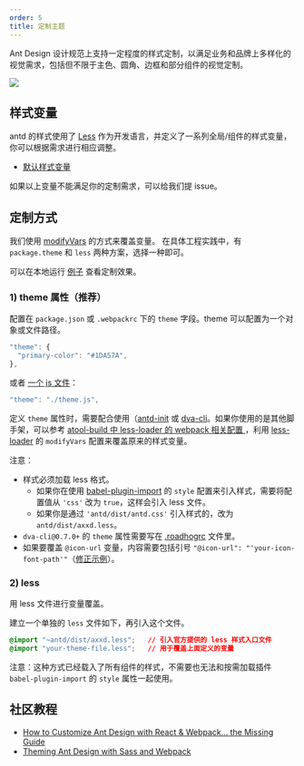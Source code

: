 ```yaml
---
order: 5
title: 定制主题
---
```


Ant Design 设计规范上支持一定程度的样式定制，以满足业务和品牌上多样化的视觉需求，包括但不限于主色、圆角、边框和部分组件的视觉定制。

![](https://zos.alipayobjects.com/rmsportal/zTFoszBtDODhXfLAazfSpYbSLSEeytoG.png)

## 样式变量

antd 的样式使用了 [Less](http://lesscss.org/) 作为开发语言，并定义了一系列全局/组件的样式变量，你可以根据需求进行相应调整。

- [默认样式变量](https://github.com/ant-design/ant-design/blob/master/components/style/themes/default.less)

如果以上变量不能满足你的定制需求，可以给我们提 issue。

## 定制方式

我们使用 [modifyVars](http://lesscss.org/usage/#using-less-in-the-browser-modify-variables) 的方式来覆盖变量。
在具体工程实践中，有 `package.theme` 和 `less` 两种方案，选择一种即可。

可以在本地运行 [例子](https://github.com/ant-design/antd-init/tree/master/examples/customize-antd-theme) 查看定制效果。

### 1) theme 属性（推荐）

配置在 `package.json` 或 `.webpackrc` 下的 `theme` 字段。theme 可以配置为一个对象或文件路径。

```js
"theme": {
  "primary-color": "#1DA57A",
},
```

或者 [一个 js 文件](https://github.com/ant-design/antd-init/blob/master/examples/customize-antd-theme/theme.js)：

```js
"theme": "./theme.js",
```

定义 `theme` 属性时，需要配合使用（[antd-init](https://github.com/ant-design/antd-init) 或 [dva-cli](https://github.com/dvajs/dva-cli)。如果你使用的是其他脚手架，可以参考 [atool-build 中 less-loader 的 webpack 相关配置 ](https://github.com/ant-tool/atool-build/blob/a4b3e3eec4ffc09b0e2352d7f9d279c4c28fdb99/src/getWebpackCommonConfig.js#L131-L138)，利用 [less-loader](https://github.com/webpack/less-loader#less-options) 的 `modifyVars` 配置来覆盖原来的样式变量。

注意：

- 样式必须加载 less 格式。
  - 如果你在使用 [babel-plugin-import](https://github.com/ant-design/babel-plugin-import) 的 `style` 配置来引入样式，需要将配置值从 `'css'` 改为 `true`，这样会引入 less 文件。
  - 如果你是通过 `'antd/dist/antd.css'` 引入样式的，改为 `antd/dist/axxd.less`。
- `dva-cli@0.7.0+` 的 `theme` 属性需要写在 [.roadhogrc](https://github.com/dvajs/dva-example-user-dashboard/commit/d6da33b3a6e18eb7f003752a4b00b5a660747c31) 文件里。
- 如果要覆盖 `@icon-url` 变量，内容需要包括引号 `"@icon-url": "'your-icon-font-path'"`（[修正示例](https://github.com/visvadw/dvajs-user-dashboard/pull/2)）。

### 2) less

用 less 文件进行变量覆盖。

建立一个单独的 `less` 文件如下，再引入这个文件。

   ```css
   @import "~antd/dist/axxd.less";   // 引入官方提供的 less 样式入口文件
   @import "your-theme-file.less";   // 用于覆盖上面定义的变量
   ```

注意：这种方式已经载入了所有组件的样式，不需要也无法和按需加载插件 `babel-plugin-import` 的 `style` 属性一起使用。

## 社区教程

- [How to Customize Ant Design with React & Webpack… the Missing Guide](https://medium.com/@GeoffMiller/how-to-customize-ant-design-with-react-webpack-the-missing-guide-c6430f2db10f)
- [Theming Ant Design with Sass and Webpack](https://gist.github.com/Kruemelkatze/057f01b8e15216ae707dc7e6c9061ef7)
